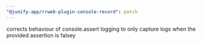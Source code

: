```yaml
---
"@junify-app/rrweb-plugin-console-record": patch
---
```


corrects behaviour of console.assert logging to only capture logs when the provided assertion is falsey

